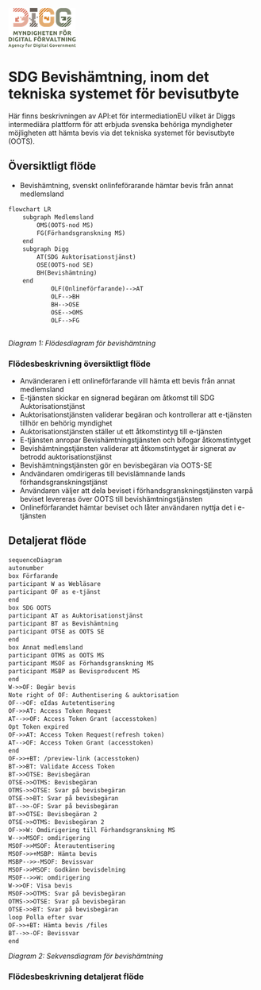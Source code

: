 ![Logo](/images/digg.png)

# SDG Bevishämtning, inom det tekniska systemet för bevisutbyte
Här finns beskrivningen av API:et för intermediationEU vilket är Diggs intermediära plattform för att erbjuda svenska behöriga myndigheter möjligheten att hämta bevis via det tekniska systemet för bevisutbyte (OOTS).

## Översiktligt flöde
* Bevishämtning, svenskt onlinfeförarande hämtar bevis från annat medlemsland
```mermaid
flowchart LR
    subgraph Medlemsland
        OMS(OOTS-nod MS)
        FG(Förhandsgranskning MS)
    end
    subgraph Digg
        AT(SDG Auktorisationstjänst)
        OSE(OOTS-nod SE)
        BH(Bevishämtning)
    end
            OLF(Onlineförfarande)-->AT
            OLF-->BH
            BH-->OSE
            OSE-->OMS
            OLF-->FG
    
```
*Diagram 1: Flödesdiagram för bevishämtning*




### Flödesbeskrivning översiktligt flöde

* Använderaren i ett onlineförfarande vill hämta ett bevis från annat medlemsland
* E-tjänsten skickar en signerad begäran om åtkomst till SDG Auktorisationstjänst
* Auktorisationstjänsten validerar begäran och kontrollerar att e-tjänsten tillhör en behörig myndighet
* Auktorisationstjänsten ställer ut ett åtkomstintyg till e-tjänsten
* E-tjänsten anropar Bevishämtningstjänsten och bifogar åtkomstintyget
* Bevishämtningstjänsten validerar att åtkomstintyget är signerat av betrodd auktorisationstjänst
* Bevishämtningstjänsten gör en bevisbegäran via OOTS-SE
* Andvändaren omdirigeras till bevislämnande lands förhandsgranskningstjänst
* Användaren väljer att dela beviset i förhandsgranskningstjänsten varpå beviset levereras över OOTS till bevishämtningstjänsten
* Onlineförfarandet hämtar beviset och låter användaren nyttja det i e-tjänsten


## Detaljerat flöde

```mermaid
sequenceDiagram
autonumber
box Förfarande
participant W as Webläsare
participant OF as e-tjänst
end
box SDG OOTS
participant AT as Auktorisationstjänst
participant BT as Bevishämtning 
participant OTSE as OOTS SE
end
box Annat medlemsland
participant OTMS as OOTS MS
participant MSOF as Förhandsgranskning MS
participant MSBP as Bevisproducent MS
end
W->>OF: Begär bevis
Note right of OF: Authentisering & auktorisation
OF-->OF: eIdas Autetentisering
OF->>AT: Access Token Request
AT-->>OF: Access Token Grant (accesstoken)
Opt Token expired
OF->>AT: Access Token Request(refresh token)
AT-->OF: Access Token Grant (accesstoken)
end
OF->>+BT: /preview-link (accesstoken)
BT->>BT: Validate Access Token
BT->>OTSE: Bevisbegäran
OTSE->>OTMS: Bevisbegäran
OTMS->>OTSE: Svar på bevisbegäran
OTSE->>BT: Svar på bevisbegäran
BT-->>-OF: Svar på bevisbegäran
BT->>OTSE: Bevisbegäran 2
OTSE->>OTMS: Bevisbegäran 2
OF->>W: Omdirigering till Förhandsgranskning MS
W-->>MSOF: omdirigering
MSOF->>MSOF: Återautentisering
MSOF->>+MSBP: Hämta bevis
MSBP-->>-MSOF: Bevissvar
MSOF->>MSOF: Godkänn bevisdelning
MSOF-->>W: omdirigering
W->>OF: Visa bevis
MSOF->>OTMS: Svar på bevisbegäran
OTMS->>OTSE: Svar på bevisbegäran
OTSE->>BT: Svar på bevisbegäran
loop Polla efter svar
OF->>+BT: Hämta bevis /files
BT-->>-OF: Bevissvar
end
```
*Diagram 2: Sekvensdiagram för bevishämtning*

### Flödesbeskrivning detaljerat flöde
